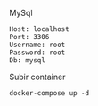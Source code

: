 
MySql
```
Host: localhost
Port: 3306
Username: root
Password: root
Db: mysql
```

Subir container
```
docker-compose up -d
```
